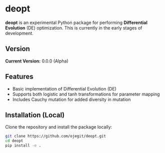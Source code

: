 # deopt

**deopt** is an experimental Python package for performing **Differential Evolution** (DE) optimization. This is currently in the early stages of development.

## Version

**Current Version:** 0.0.0 (Alpha)

## Features

- Basic implementation of Differential Evolution (DE)
- Supports both logistic and tanh transformations for parameter mapping
- Includes Cauchy mutation for added diversity in mutation

## Installation (Local)

Clone the repository and install the package locally:

```bash
git clone https://github.com/ojegit/deopt.git
cd deopt
pip install -e .